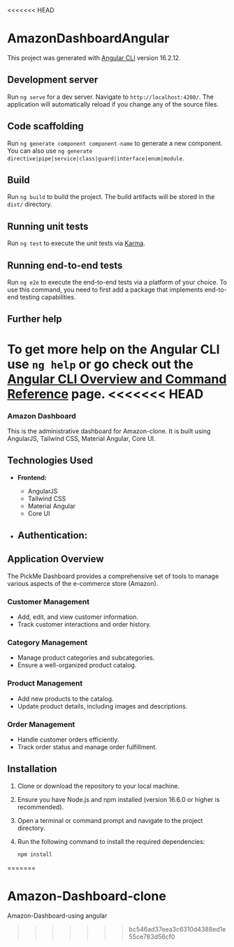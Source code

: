 <<<<<<< HEAD
# AmazonDashboardAngular

This project was generated with [Angular CLI](https://github.com/angular/angular-cli) version 16.2.12.

## Development server

Run `ng serve` for a dev server. Navigate to `http://localhost:4200/`. The application will automatically reload if you change any of the source files.

## Code scaffolding

Run `ng generate component component-name` to generate a new component. You can also use `ng generate directive|pipe|service|class|guard|interface|enum|module`.

## Build

Run `ng build` to build the project. The build artifacts will be stored in the `dist/` directory.

## Running unit tests

Run `ng test` to execute the unit tests via [Karma](https://karma-runner.github.io).

## Running end-to-end tests

Run `ng e2e` to execute the end-to-end tests via a platform of your choice. To use this command, you need to first add a package that implements end-to-end testing capabilities.

## Further help

To get more help on the Angular CLI use `ng help` or go check out the [Angular CLI Overview and Command Reference](https://angular.io/cli) page.
<<<<<<< HEAD
=======



### Amazon Dashboard

This is the administrative dashboard for Amazon-clone. It is built using AngularJS, Tailwind CSS, Material Angular, Core UI.

## Technologies Used

- **Frontend:**
  - AngularJS
  - Tailwind CSS
  - Material Angular
  - Core UI


- **Authentication:**
  - 

## Application Overview

The PickMe Dashboard provides a comprehensive set of tools to manage various aspects of the e-commerce store (Amazon).


### Customer Management

- Add, edit, and view customer information.
- Track customer interactions and order history.






### Category Management

- Manage product categories and subcategories.
- Ensure a well-organized product catalog.




### Product Management

- Add new products to the catalog.
- Update product details, including images and descriptions.




### Order Management

- Handle customer orders efficiently.
- Track order status and manage order fulfillment.


## Installation

1. Clone or download the repository to your local machine.
2. Ensure you have Node.js and npm installed (version 16.6.0 or higher is recommended).
3. Open a terminal or command prompt and navigate to the project directory.
4. Run the following command to install the required dependencies:

   ```bash
   npm install

=======
# Amazon-Dashboard-clone
Amazon-Dashboard-using angular
>>>>>>> bc546ad37eea3c6310d4388ed1e55ce783d56cf0
